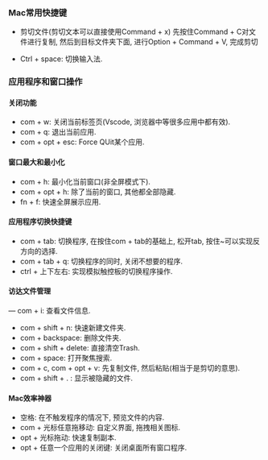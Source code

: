 ### Mac常用快捷键

-  剪切文件(剪切文本可以直接使用Command + x)
  先按住Command + C对文件进行复制, 然后到目标文件夹下面, 进行Option + Command + V, 完成剪切

- Ctrl + space: 切换输入法.


### 应用程序和窗口操作

 #### 关闭功能
   - com + w: 关闭当前标签页(Vscode, 浏览器中等很多应用中都有效).
   - com + q: 退出当前应用.
   - com + opt + esc: Force QUit某个应用.
  
 #### 窗口最大和最小化
   - com + h: 最小化当前窗口(非全屏模式下).
   - com + opt + h: 除了当前的窗口, 其他都全部隐藏.
   - fn + f: 快速全屏展示应用.
  
 #### 应用程序切换快捷键
   - com + tab: 切换程序, 在按住com + tab的基础上, 松开tab, 按住~可以实现反方向的选择.
   - com + tab + q: 切换程序的同时, 关闭不想要的程序.
   - ctrl + 上下左右: 实现模拟触控板的切换程序操作.

 #### 访达文件管理
   — com + i: 查看文件信息.
   - com + shift + n: 快速新建文件夹.
   - com + backspace: 删除文件夹.
   - com + shift + delete: 直接清空Trash.
   - com + space: 打开聚焦搜索.
   - com + c, com + opt + v: 先复制文件, 然后粘贴(相当于是剪切的意思).
   - com + shift + . : 显示被隐藏的文件.
  
 #### Mac效率神器
   - 空格: 在不触发程序的情况下, 预览文件的内容.
   - com + 光标任意拖移动: 自定义界面, 拖拽相关图标.
   - opt + 光标拖动: 快速复制副本.
   - opt + 任意一个应用的关闭键: 关闭桌面所有窗口程序.
 
